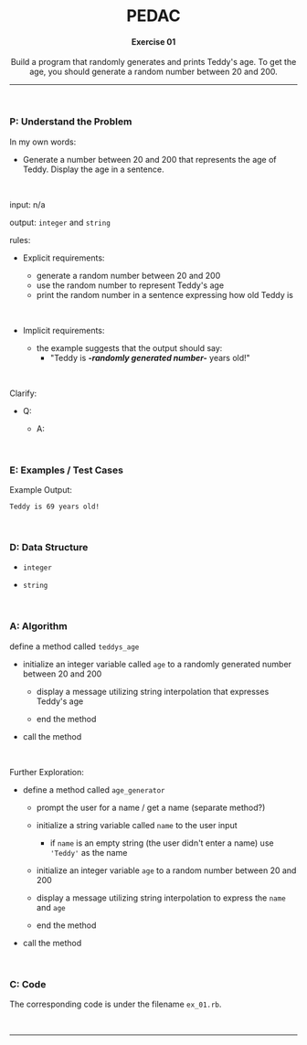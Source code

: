 <h1 align="center">PEDAC</h1>

<h4 align="center">Exercise 01</h4>

<p align="center">Build a program that randomly generates and prints Teddy's age. To get the age, you should generate a random number between 20 and 200.</p>

---

<br>

### P: Understand the Problem

In my own words:

- Generate a number between 20 and 200 that represents the age of Teddy. Display the age in a sentence.

<br>

input: n/a

output: `integer` and `string`

rules:

- Explicit requirements:
  
  - generate a random number between 20 and 200
  - use the random number to represent Teddy's age
  - print the random number in a sentence expressing how old Teddy is

<br>

- Implicit requirements:
  
  - the example suggests that the output should say:
    - "Teddy is ***-randomly generated number-*** years old!"

<br>

Clarify:

- Q:
  
  - A:

<br>

### E: Examples / Test Cases

Example Output:

```shell-session
Teddy is 69 years old!
```

<br>

### D: Data Structure

- `integer`

- `string`

<br>

### A: Algorithm

define a method called `teddys_age`

- initialize an integer variable called `age` to a randomly generated number between 20 and 200
  
  - display a message utilizing string interpolation that expresses Teddy's age
  
  - end the method

- call the method

<br>

Further Exploration:

- define a method called `age_generator`
  
  - prompt the user for a name / get a name (separate method?)
  
  - initialize a string variable called `name` to the user input
    
    - if `name` is an empty string (the user didn't enter a name) use `'Teddy'` as the name
  
  - initialize an integer variable `age` to a random number between 20 and 200
  
  - display a message utilizing string interpolation to express the `name` and `age`
  
  - end the method

- call the method

<br>

### C: Code

The corresponding code is under the filename `ex_01.rb`.

<br>

---
